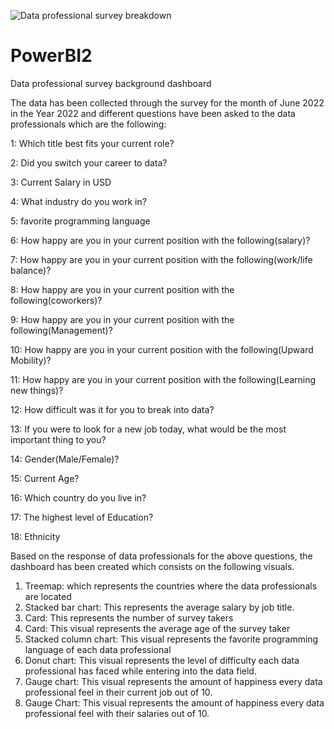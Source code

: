 ![Data professional survey breakdown](https://github.com/SidraBushra/PowerBI2/assets/130314124/8675ca71-515a-4cec-86f3-0bc2f3b29ac1)
# PowerBI2
Data professional survey background dashboard

The data has been collected through the survey for the month of June 2022 in the Year 2022 and different questions have been asked to the data professionals which are the following:

1: Which title best fits your current role?

2: Did you switch your career to data?

3: Current Salary in USD

4: What industry do you work in?

5: favorite programming language

6: How happy are you in your current position with the following(salary)?

7: How happy are you in your current position with the following(work/life balance)?

8: How happy are you in your current position with the following(coworkers)?

9: How happy are you in your current position with the following(Management)?

10: How happy are you in your current position with the following(Upward Mobility)?

11: How happy are you in your current position with the following(Learning new things)?

12: How difficult was it for you to break into data?

13: If you were to look for a new job today, what would be the most important thing to you?

14: Gender(Male/Female)?

15: Current Age?

16: Which country do you live in?

17: The highest level of Education?

18: Ethnicity

Based on the response of data professionals for the above questions, the dashboard has been created which consists on the following visuals.

1. Treemap: which represents the countries where the data professionals are located
2. Stacked bar chart: This represents the average salary by job title.
3. Card: This represents the number of survey takers
4. Card: This visual represents the average age of the survey taker
5. Stacked column chart: This visual represents the favorite programming language of each data professional
6. Donut chart: This visual represents the level of difficulty each data professional has faced while entering into the data field.
7. Gauge chart: This visual represents the amount of happiness every data professional feel in their current job out of 10.
8. Gauge Chart: This visual represents the amount of happiness every data professional feel with their salaries out of 10. 
